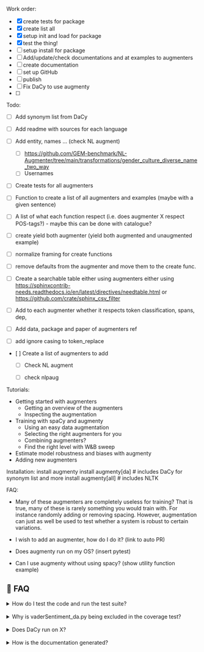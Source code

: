 
Work order:
- [x] create tests for package
- [x] create list all
- [x] setup init and load for package
- [x] test the thing!
- [ ] setup install for package
- [ ] Add/update/check documentations and at examples to augmenters
- [ ] create documentation
- [ ] set up GitHub
- [ ] publish
- [ ] Fix DaCy to use augmenty
- [ ] 

Todo:
- [ ] Add synonym list from DaCy
- [ ] Add readme with sources for each language
- [ ] Add entity, names ... (check NL augment)
  - [ ] https://github.com/GEM-benchmark/NL-Augmenter/tree/main/transformations/gender_culture_diverse_name_two_way
  - [ ] Usernames
- [ ] Create tests for all augmenters
- [ ] Function to create a list of all augmenters and examples (maybe with a given sentence)
- [ ] A list of what each function respect (i.e. does augmenter X respect POS-tags?) - maybe this can be done with catalogue?
- [ ] create yield both augmenter (yield both augmented and unaugmented example)
- [ ] normalize framing for create functions
- [ ] remove defaults from the augmenter and move them to the create func.
- [ ] Create a searchable table either using augmenters either using https://sphinxcontrib-needs.readthedocs.io/en/latest/directives/needtable.html or https://github.com/crate/sphinx_csv_filter
- [ ] Add to each augmenter whether it respects token classification, spans, dep,  
- [ ] Add data, package and paper of augmenters ref
- [ ] add ignore casing to token_replace


- [ ] Create a list of augmenters to add
  - [ ] Check NL augment
  - [ ] check nlpaug



Tutorials:
- Getting started with augmenters
  - Getting an overview of the augmenters
  - Inspecting the augmentation
- Training with spaCy and augmenty
  - Using an easy data augmentation
  - Selecting the right augmenters for you
  - Combining augmenters?
  - Find the right level with W&B sweep
- Estimate model robustness and biases with augmenty
- Adding new augmenters


Installation:
install augmenty
install augmenty[da]  # includes DaCy for synonym list and more
install augmenty[all] # includes NLTK 

FAQ:

- Many of these augmenters are completely useless for training?
That is true, many of these is rarely something you would train with. For instance randomly adding or removing spacing. However, augmentation can just as well be used to test whether a system is robust to certain variations.

- I wish to add an augmenter, how do I do it?
(link to auto PR)

- Does augmenty run on my OS?
(insert pytest)

- Can I use augmenty without using spacy?
(show utility function example)


## 🤔 FAQ


<details>
  <summary>How do I test the code and run the test suite?</summary>


DaCy comes with an extensive test suite. In order to run the tests, you'll usually want to clone the repository and build DaCy from the source. This will also install the required development dependencies and test utilities defined in the requirements.txt.


```
pip install -r requirements.txt
pip install pytest

python -m pytest
```

which will run all the test in the `dacy/tests` folder.

Specific tests can be run using:

```
python -m pytest dacy/tests/test_readability.py
```

**Code Coverage**
If you want to check code coverage you can run the following:
```
pip install pytest-cov

python -m pytest--cov=.
```


</details>

<br /> 

<details>
  <summary>Why is vaderSentiment_da.py being excluded in the coverage test?</summary>

  It is excluded as the functionality is intended to move to another repository called sentida2, which is currently under development.
  
</details>

<br /> 


<details>
  <summary>Does DaCy run on X?</summary>

  DaCy is intended to run on all major OS, this includes Windows (latest version), MacOS (Catalina) and the latest version of Linux (Ubuntu). Below you can see if DaCy passes its test suite for the system of interest. The first one indicated Linux. Please note these are only the systems DaCy is being actively tested on, if you run on a similar system (e.g. an earlier version of Linux) DaCy will likely run there as well.

| Operating System | Status                                                                                                                                                                                                                  |
| ---------------- | ----------------------------------------------------------------------------------------------------------------------------------------------------------------------------------------------------------------------- |
| Ubuntu (Latest)  | [![github actions pytest ubuntu](https://github.com/centre-for-humanities-computing/DaCy/actions/workflows/pytest-cov-comment.yml/badge.svg)](https://github.com/centre-for-humanities-computing/DaCy/actions/workflows/pytest-cov-comment.yml)     |
| MacOS (Catalina) | [![github actions pytest catalina](https://github.com/centre-for-humanities-computing/DaCy/actions/workflows/pytest_mac_catalina.yml/badge.svg)](https://github.com/centre-for-humanities-computing/DaCy/actions/workflows/pytest_mac_catalina.yml) |
| Windows (Latest) | [![github actions pytest windows](https://github.com/centre-for-humanities-computing/DaCy/actions/workflows/pytest_windows.yml/badge.svg)](https://github.com/centre-for-humanities-computing/DaCy/actions/workflows/pytest_windows.yml)            |

  
</details>

<br /> 

<details>
  <summary>How is the documentation generated?</summary>

  DaCy uses [sphinx](https://www.sphinx-doc.org/en/master/index.html) to generate documentation. It uses the [Furo](https://github.com/pradyunsg/furo) theme with a custom styling.

  To make the documentation you can run:
  
  ```
  # install sphinx, themes and extensions
  pip install sphinx furo sphinx-copybutton sphinxext-opengraph

  # generate html from documentations

  make -C docs html
  ```
  
</details>

 <br /> 